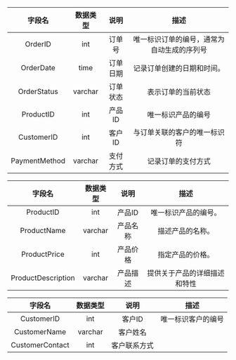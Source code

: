 
|字段名 |数据类型|说明|描述 |
|:-:|:-:|:-:|:-:|
|OrderID|int|订单号|唯一标识订单的编号，通常为自动生成的序列号|  |  |
|OrderDate|time|订单日期|记录订单创建的日期和时间。|
|OrderStatus|varchar|订单状态|表示订单的当前状态|
|ProductID|int |产品ID|唯一标识产品的编号|
|CustomerID |int |客户ID|与订单关联的客户的唯一标识符|
|PaymentMethod |varchar |支付方式|记录订单的支付方式|

|字段名|数据类型|说明|描述|
|:-:|:-:|:-:|:-:|
|ProductID|int|产品ID|唯一标识产品的编号。|
|ProductName|varchar|产品名称|描述产品的名称。|
|ProductPrice|int|产品价格|指定产品的价格。|
|ProductDescription|varchar|产品描述|提供关于产品的详细描述和特性|


|字段名|数据类型|说明|描述|
|:-:|:-:|:-:|:-:|
|CustomerID|int|客户ID|唯一标识客户的编号|
|CustomerName|varchar|客户姓名|  |
|CustomerContact|int|客户联系方式|  |


